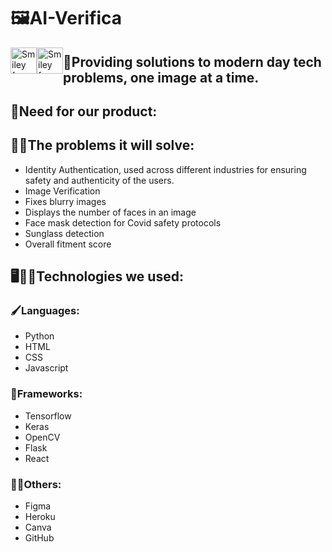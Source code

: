 # 🖼️AI-Verifica
<p>
<img src="https://cdn.discordapp.com/attachments/865161317751717899/865161405442686976/Rectangle-1.png" alt="Smiley face" width="42" height="42" style="float:left">
<img src="https://cdn.discordapp.com/attachments/865161317751717899/865161402167066634/Rectangle.png" alt="Smiley face" width="42" height="42" style="float:left">

</p>

## 📢Providing solutions to modern day tech problems, one image at a time.

## 🤔Need for our product:

## 🧑‍🏫The problems it will solve:
- Identity Authentication, used across different industries for ensuring safety and authenticity of the users.  
- Image Verification 
- Fixes blurry images
- Displays the number of faces in an image
- Face mask detection for Covid safety protocols
- Sunglass detection
- Overall fitment score

## 🖥️👨‍💻Technologies we used:

### 🖌️Languages:
- Python
- HTML
- CSS
- Javascript

### 👀Frameworks:

- Tensorflow
- Keras
- OpenCV
- Flask
- React

### 👨‍🎨Others:
- Figma
- Heroku
- Canva
- GitHub

